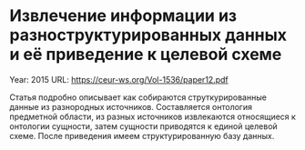 #  Извлечение информации из разноструктурированных данных и её приведение к целевой схеме

Year: 2015
URL: https://ceur-ws.org/Vol-1536/paper12.pdf

Статья подробно описывает как собираются струткурированные данные из разнородных источников. Составляется онтология предметной области, из разных источников извлекаются относящиеся к онтологии сущности, затем сущности приводятся к единой целевой схеме. После приведения имеем структурированную базу данных.